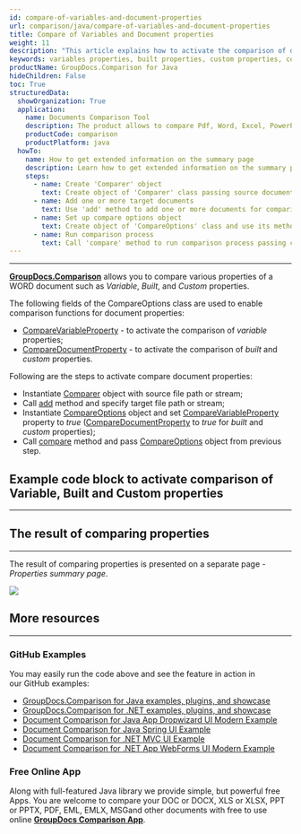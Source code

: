 ```yaml
---
id: compare-of-variables-and-document-properties
url: comparison/java/compare-of-variables-and-document-properties
title: Compare of Variables and Document properties
weight: 11
description: "This article explains how to activate the comparison of document properties in GroupDocs.Comparison for Java."
keywords: variables properties, built properties, custom properties, compare document properties, CompareVariableProperty, CompareDocumentProperty
productName: GroupDocs.Comparison for Java
hideChildren: False
toc: True
structuredData:
  showOrganization: True
  application:
    name: Documents Comparison Tool
    description: The product allows to compare Pdf, Word, Excel, PowerPoint, AutoCad, Image, Code and much more file formats. Comparison API also supports accepting or rejecting changes, extracting document information and generating comparison report
    productCode: comparison
    productPlatform: java
  howTo:
    name: How to get extended information on the summary page
    description: Learn how to get extended information on the summary page
    steps:
      - name: Create 'Comparer' object
        text: Create object of 'Comparer' class passing source document as a constructor argument
      - name: Add one or more target documents
        text: Use 'add' method to add one or more documents for comparing
      - name: Set up compare options object
        text: Create object of 'CompareOptions' class and use its methods 'setCompareVariableProperty(true)' and 'setCompareDocumentProperty(true)' to enable appropriate settings
      - name: Run comparison process
        text: Call 'compare' method to run comparison process passing compare options as a second argument
---
```


---

**[GroupDocs.Comparison](https://products.groupdocs.com/comparison)** allows you to compare various properties of a WORD document such as _Variable_, _Built_, and _Custom_ properties.

The following fields of the CompareOptions class are used to enable comparison functions for document properties:

- [CompareVariableProperty](<https://apireference.groupdocs.com/comparison/java/com.groupdocs.comparison.options/CompareOptions#setCompareVariableProperty(boolean)>) - to activate the comparison of _variable_ properties;
- [CompareDocumentProperty](<https://apireference.groupdocs.com/comparison/java/com.groupdocs.comparison.options/CompareOptions#setCompareDocumentProperty(boolean)>) - to activate the comparison of _built_ and _custom_ properties.

Following are the steps to activate compare document properties:

- Instantiate [Comparer](https://apireference.groupdocs.com/comparison/java/com.groupdocs.comparison/Comparer) object with source file path or stream;
- Call [add](<https://apireference.groupdocs.com/comparison/java/com.groupdocs.comparison/Comparer#add(java.lang.String)>) method and specify target file path or stream;
- Instantiate [CompareOptions](https://apireference.groupdocs.com/comparison/java/com.groupdocs.comparison.options/CompareOptions) object and set [CompareVariableProperty](<https://apireference.groupdocs.com/comparison/java/com.groupdocs.comparison.options/CompareOptions#setCompareVariableProperty(boolean)>) property to _true_ ([CompareDocumentProperty](<https://apireference.groupdocs.com/comparison/java/com.groupdocs.comparison.options/CompareOptions#setCompareDocumentProperty(boolean)>) to _true_ for _built_ and _custom_ properties);
- Call [compare](<https://apireference.groupdocs.com/comparison/java/com.groupdocs.comparison/Comparer#compare()>) method and pass [CompareOptions](https://apireference.groupdocs.com/comparison/java/com.groupdocs.comparison.options/CompareOptions) object from previous step.

## Example code block to activate comparison of Variable, Built and Custom properties

---

<script src="https://gist.github.com/groupdocs-comparison-gists/eb7a2b4514a63bf8846a4520787f4fc5.js"></script>

## The result of comparing properties

---

The result of comparing properties is presented on a separate page - _Properties summary page_.

![](/comparison/java/images/properties-summary-page.png)

## More resources

---

### GitHub Examples

You may easily run the code above and see the feature in action in our GitHub examples:

- [GroupDocs.Comparison for Java examples, plugins, and showcase](https://github.com/groupdocs-comparison/GroupDocs.Comparison-for-Java)
- [GroupDocs.Comparison for .NET examples, plugins, and showcase](https://github.com/groupdocs-comparison/GroupDocs.Comparison-for-.NET)
- [Document Comparison for Java App Dropwizard UI Modern Example](https://github.com/groupdocs-comparison/GroupDocs.Comparison-for-Java-Dropwizard)
- [Document Comparison for Java Spring UI Example](https://github.com/groupdocs-comparison/GroupDocs.Comparison-for-Java-Spring)
- [Document Comparison for .NET MVC UI Example](https://github.com/groupdocs-comparison/GroupDocs.Comparison-for-.NET-MVC)
- [Document Comparison for .NET App WebForms UI Modern Example](https://github.com/groupdocs-comparison/GroupDocs.Comparison-for-.NET-WebForms)

### Free Online App

Along with full-featured Java library we provide simple, but powerful free Apps.
You are welcome to compare your DOC or DOCX, XLS or XLSX, PPT or PPTX, PDF, EML, EMLX, MSGand other documents with free to use online **[GroupDocs Comparison App](https://products.groupdocs.app/comparison)**.
